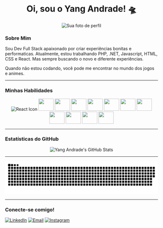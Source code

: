 <h1 align="center">Oi, sou o Yang Andrade! 🛸</h1>

<p align="center">
  <img src="https://avatars.githubusercontent.com/u/117954432?v=4" alt="Sua foto de perfil">
</p>

### Sobre Mim

Sou Dev Full Stack apaixonado por criar experiências bonitas e performaticas. Atualmente, estou trabalhando PHP, .NET, Javascript, HTML, CSS e React. Mas sempre buscando o novo e diferente experiências.

Quando não estou codando, você pode me encontrar no mundo dos jogos e animes.

---

### Minhas Habilidades

<p align="center">
  <img height="40" width="50" src="https://cdn.jsdelivr.net/gh/devicons/devicon@latest/icons/react/react-original.svg" alt="React Icon" />
  <img height="40" width="50"  src="https://cdn.jsdelivr.net/gh/devicons/devicon@latest/icons/postman/postman-original.svg" />
   <img height="40" width="50"  src="https://cdn.jsdelivr.net/gh/devicons/devicon@latest/icons/react/react-original.svg" />
   <img height="40" width="50"  src="https://cdn.jsdelivr.net/gh/devicons/devicon@latest/icons/vuejs/vuejs-original.svg" />
   <img height="40" width="50"  src="https://cdn.jsdelivr.net/gh/devicons/devicon@latest/icons/csharp/csharp-original.svg" />
   <img height="40" width="50"  src="https://cdn.jsdelivr.net/gh/devicons/devicon@latest/icons/mysql/mysql-original.svg" />
   <img height="40" width="50" src="https://cdn.jsdelivr.net/gh/devicons/devicon@latest/icons/php/php-original.svg" />
   <img height="40" width="50" src="https://cdn.jsdelivr.net/gh/devicons/devicon@latest/icons/laravel/laravel-original.svg" />
   <img height="40" width="50" src="https://cdn.jsdelivr.net/gh/devicons/devicon@latest/icons/html5/html5-original.svg" />
   <img height="40" width="50" src="https://cdn.jsdelivr.net/gh/devicons/devicon@latest/icons/css3/css3-original.svg" />
   <img height="40" width="50" src="https://cdn.jsdelivr.net/gh/devicons/devicon@latest/icons/bootstrap/bootstrap-original.svg" />
   <img height="40" width="50" src="https://cdn.jsdelivr.net/gh/devicons/devicon@latest/icons/nextjs/nextjs-original.svg" />
</p>

---

### Estatísticas do GitHub

<p align="center">
  <img src="https://github-readme-stats.vercel.app/api?username=YangAndrade&show_icons=true&theme=tokyonight&width=350" alt="Yang Andrade's GitHub Stats"/>

</p>

---

<picture>
  <source media="(prefers-color-scheme: dark)" srcset="https://raw.githubusercontent.com/YangAndrade/YangAndrade/gh-pages/github-snake-dark.svg" />
  <source media="(prefers-color-scheme: light)" srcset="https://raw.githubusercontent.com/YangAndrade/YangAndrade/gh-pages/github-snake.svg" />
  <img alt="github-snake" src="https://raw.githubusercontent.com/YangAndrade/YangAndrade/gh-pages/github-snake.svg" />
</picture>

---

### Conecte-se comigo!

[![LinkedIn](https://img.shields.io/badge/LinkedIn-0A66C2?style=flat&logo=linkedin&logoColor=white)](https://www.linkedin.com/in/yangandrade/)
[![Email](https://img.shields.io/badge/Email-D14836?style=flat&logo=gmail&logoColor=white)](mailto:yangandradeb@gmail.com)
[![Instagram](https://img.shields.io/badge/Instagram-E4405F?style=flat&logo=instagram&logoColor=white)](https://www.instagram.com/yang.a.ndrade/)
